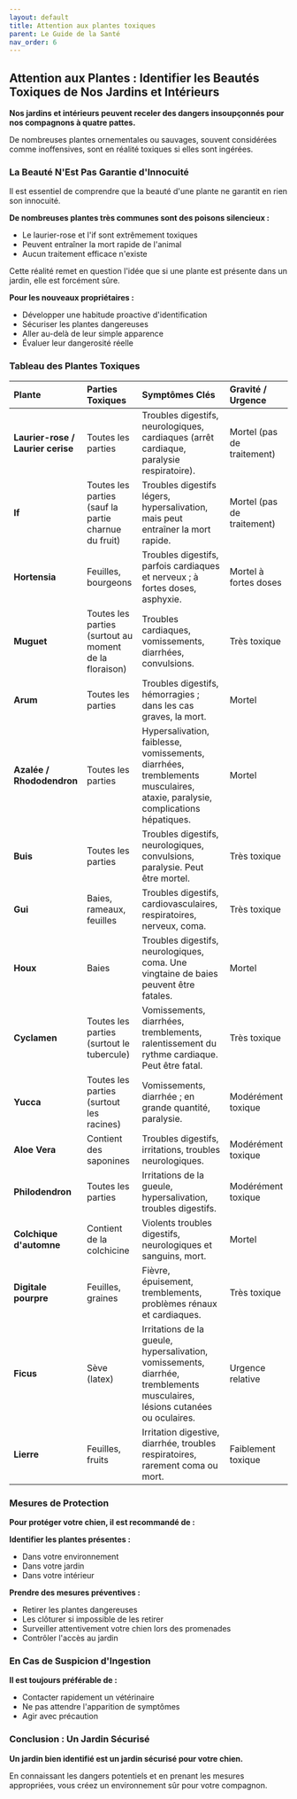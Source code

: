 ```yaml
---
layout: default
title: Attention aux plantes toxiques
parent: Le Guide de la Santé
nav_order: 6
---
```


## **Attention aux Plantes : Identifier les Beautés Toxiques de Nos Jardins et Intérieurs**

**Nos jardins et intérieurs peuvent receler des dangers insoupçonnés pour nos compagnons à quatre pattes.**

De nombreuses plantes ornementales ou sauvages, souvent considérées comme inoffensives, sont en réalité toxiques si elles sont ingérées.

### **La Beauté N'Est Pas Garantie d'Innocuité**

Il est essentiel de comprendre que la beauté d'une plante ne garantit en rien son innocuité.

**De nombreuses plantes très communes sont des poisons silencieux :**
- Le laurier-rose et l'if sont extrêmement toxiques
- Peuvent entraîner la mort rapide de l'animal
- Aucun traitement efficace n'existe

Cette réalité remet en question l'idée que si une plante est présente dans un jardin, elle est forcément sûre.

**Pour les nouveaux propriétaires :**
- Développer une habitude proactive d'identification
- Sécuriser les plantes dangereuses
- Aller au-delà de leur simple apparence
- Évaluer leur dangerosité réelle

### **Tableau des Plantes Toxiques**

| Plante | Parties Toxiques | Symptômes Clés | Gravité / Urgence |
| :--- | :--- | :--- | :--- |
| **Laurier-rose / Laurier cerise** | Toutes les parties | Troubles digestifs, neurologiques, cardiaques (arrêt cardiaque, paralysie respiratoire). | Mortel (pas de traitement) |
| **If** | Toutes les parties (sauf la partie charnue du fruit) | Troubles digestifs légers, hypersalivation, mais peut entraîner la mort rapide. | Mortel (pas de traitement) |
| **Hortensia** | Feuilles, bourgeons | Troubles digestifs, parfois cardiaques et nerveux ; à fortes doses, asphyxie. | Mortel à fortes doses |
| **Muguet** | Toutes les parties (surtout au moment de la floraison) | Troubles cardiaques, vomissements, diarrhées, convulsions. | Très toxique |
| **Arum** | Toutes les parties | Troubles digestifs, hémorragies ; dans les cas graves, la mort. | Mortel |
| **Azalée / Rhododendron** | Toutes les parties | Hypersalivation, faiblesse, vomissements, diarrhées, tremblements musculaires, ataxie, paralysie, complications hépatiques. | Mortel |
| **Buis** | Toutes les parties | Troubles digestifs, neurologiques, convulsions, paralysie. Peut être mortel. | Très toxique |
| **Gui** | Baies, rameaux, feuilles | Troubles digestifs, cardiovasculaires, respiratoires, nerveux, coma. | Très toxique |
| **Houx** | Baies | Troubles digestifs, neurologiques, coma. Une vingtaine de baies peuvent être fatales. | Mortel |
| **Cyclamen** | Toutes les parties (surtout le tubercule) | Vomissements, diarrhées, tremblements, ralentissement du rythme cardiaque. Peut être fatal. | Très toxique |
| **Yucca** | Toutes les parties (surtout les racines) | Vomissements, diarrhée ; en grande quantité, paralysie. | Modérément toxique |
| **Aloe Vera** | Contient des saponines | Troubles digestifs, irritations, troubles neurologiques. | Modérément toxique |
| **Philodendron** | Toutes les parties | Irritations de la gueule, hypersalivation, troubles digestifs. | Modérément toxique |
| **Colchique d'automne** | Contient de la colchicine | Violents troubles digestifs, neurologiques et sanguins, mort. | Mortel |
| **Digitale pourpre** | Feuilles, graines | Fièvre, épuisement, tremblements, problèmes rénaux et cardiaques. | Très toxique |
| **Ficus** | Sève (latex) | Irritations de la gueule, hypersalivation, vomissements, diarrhée, tremblements musculaires, lésions cutanées ou oculaires. | Urgence relative |
| **Lierre** | Feuilles, fruits | Irritation digestive, diarrhée, troubles respiratoires, rarement coma ou mort. | Faiblement toxique |

### **Mesures de Protection**

**Pour protéger votre chien, il est recommandé de :**

**Identifier les plantes présentes :**
- Dans votre environnement
- Dans votre jardin
- Dans votre intérieur

**Prendre des mesures préventives :**
- Retirer les plantes dangereuses
- Les clôturer si impossible de les retirer
- Surveiller attentivement votre chien lors des promenades
- Contrôler l'accès au jardin

### **En Cas de Suspicion d'Ingestion**

**Il est toujours préférable de :**
- Contacter rapidement un vétérinaire
- Ne pas attendre l'apparition de symptômes
- Agir avec précaution

### **Conclusion : Un Jardin Sécurisé**

**Un jardin bien identifié est un jardin sécurisé pour votre chien.**

En connaissant les dangers potentiels et en prenant les mesures appropriées, vous créez un environnement sûr pour votre compagnon. 

